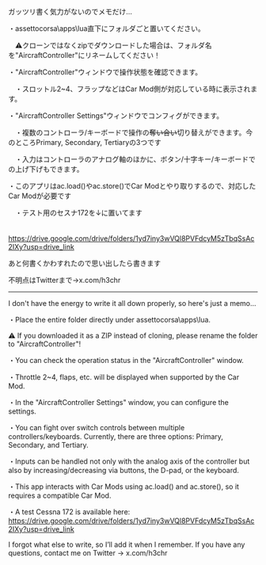 ガッツリ書く気力がないのでメモだけ…

・assettocorsa\apps\lua直下にフォルダごと置いてください。

　⚠️クローンではなくzipでダウンロードした場合は、フォルダ名を"AircraftController"にリネームしてください！


・"AircraftController"ウィンドウで操作状態を確認できます。

　・スロットル2~4、フラップなどはCar Mod側が対応している時に表示されます。
 
 
・"AircraftController Settings"ウィンドウでコンフィグができます。

　・複数のコントローラ/キーボードで操作の~~奪い合い~~切り替えができます。今のところPrimary, Secondary, Tertiaryの3つです
 
　・入力はコントローラのアナログ軸のほかに、ボタン/十字キー/キーボードでの上げ下げもできます。
 


・このアプリはac.load()やac.store()でCar Modとやり取りするので、対応したCar Modが必要です

　・テスト用のセスナ172を↓に置いてます
 
 　　https://drive.google.com/drive/folders/1yd7iny3wVQl8PVFdcyM5zTbqSsAc2IXy?usp=drive_link
   

あと何書くかわすれたので思い出したら書きます


不明点はTwitterまで→x.com/h3chr


----

I don't have the energy to write it all down properly, so here's just a memo...


・Place the entire folder directly under assettocorsa\apps\lua. 

  ⚠️ If you downloaded it as a ZIP instead of cloning, please rename the folder to "AircraftController"!
  


・You can check the operation status in the "AircraftController" window.

  ・Throttle 2~4, flaps, etc. will be displayed when supported by the Car Mod.
  

  
・In the "AircraftController Settings" window, you can configure the settings.

  ・You can fight over switch controls between multiple controllers/keyboards. Currently, there are three options: Primary, Secondary, and Tertiary.
  
  ・Inputs can be handled not only with the analog axis of the controller but also by increasing/decreasing via buttons, the D-pad, or the keyboard.
  
  
・This app interacts with Car Mods using ac.load() and ac.store(), so it requires a compatible Car Mod.

  ・A test Cessna 172 is available here: https://drive.google.com/drive/folders/1yd7iny3wVQl8PVFdcyM5zTbqSsAc2IXy?usp=drive_link
  

I forgot what else to write, so I’ll add it when I remember. If you have any questions, contact me on Twitter → x.com/h3chr

